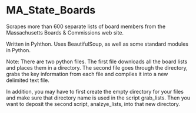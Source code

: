 MA_State_Boards
===============

Scrapes more than 600 separate lists of board members from the Massachusetts Boards & Commissions web site.

Written in Pyhthon. Uses BeautifulSoup, as well as some standard modules in Python.

Note: There are two python files. The first file downloads all the board lists and places them in a directory. 
The second file goes through the directory, grabs the key information from each file and compiles it into a new delimited
text file.

In addition, you may have to first create the empty directory for your files and make sure that directory name is 
used in the script grab_lists. Then you want to deposit the second script, analzye_lists, into that new directory.

